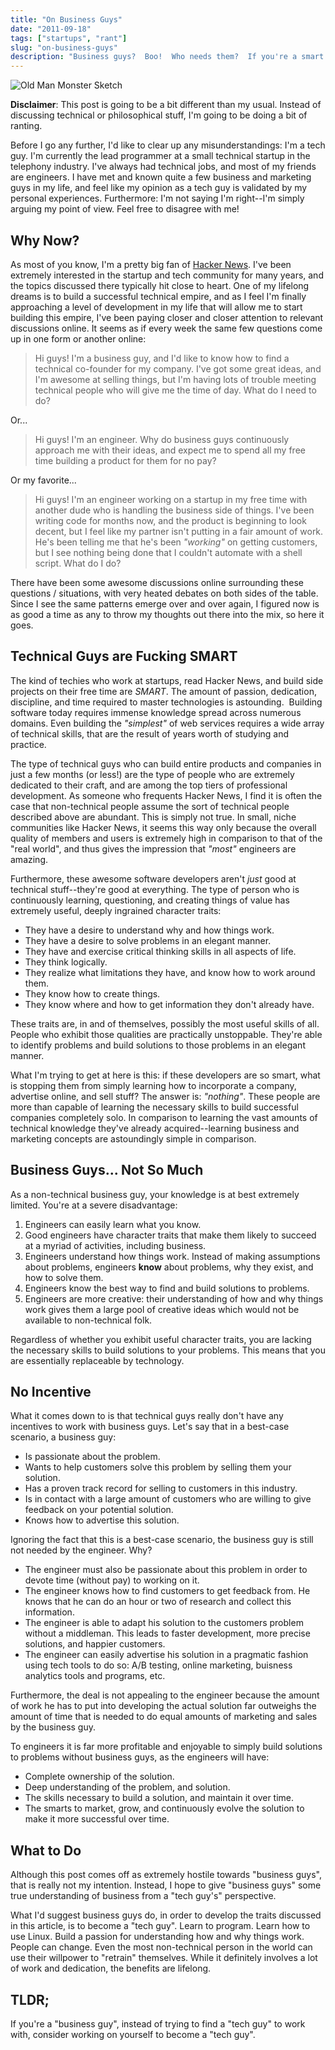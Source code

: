 ```yaml
---
title: "On Business Guys"
date: "2011-09-18"
tags: ["startups", "rant"]
slug: "on-business-guys"
description: "Business guys?  Boo!  Who needs them?  If you're a smart dude, what's stopping you from killing it on all fronts: tech, business, etc?"
---
```



![Old Man Monster Sketch][]


**Disclaimer**: This post is going to be a bit different than my usual.
Instead of discussing technical or philosophical stuff, I'm going to be doing
a bit of ranting.

Before I go any further, I'd like to clear up any misunderstandings: I'm a tech
guy.  I'm currently the lead programmer at a small technical startup in the
telephony industry.  I've always had technical jobs, and most of my friends are
engineers.  I have met and known quite a few business and marketing guys in my
life, and feel like my opinion as a tech guy is validated by my personal
experiences.  Furthermore: I'm not saying I'm right--I'm simply arguing my
point of view.  Feel free to disagree with me!


## Why Now?

As most of you know, I'm a pretty big fan of [Hacker News][].  I've been
extremely interested in the startup and tech community for many years, and the
topics discussed there typically hit close to heart.  One of my lifelong dreams
is to build a successful technical empire, and as I feel I'm finally
approaching a level of development in my life that will allow me to start
building this empire, I've been paying closer and closer attention to relevant
discussions online.  It seems as if every week the same few questions come up
in one form or another online:

>   Hi guys!  I'm a business guy, and I'd like to know how to find a technical
>   co-founder for my company.  I've got some great ideas, and I'm awesome at
>   selling things, but I'm having lots of trouble meeting technical people who
>   will give me the time of day.  What do I need to do?

Or...

>   Hi guys!  I'm an engineer.  Why do business guys continuously approach me
>   with their ideas, and expect me to spend all my free time building a
>   product for them for no pay?

Or my favorite...

>   Hi guys!  I'm an engineer working on a startup in my free time with another
>   dude who is handling the business side of things.  I've been writing code
>   for months now, and the product is beginning to look decent, but I feel
>   like my partner isn't putting in a fair amount of work.  He's been telling
>   me that he's been *"working"* on getting customers, but I see nothing
>   being done that I couldn't automate with a shell script.  What do I do?

There have been some awesome discussions online surrounding these questions /
situations, with very heated debates on both sides of the table.  Since I see
the same patterns emerge over and over again, I figured now is as good a time
as any to throw my thoughts out there into the mix, so here it goes.


## Technical Guys are Fucking SMART

The kind of techies who work at startups, read Hacker News, and build side
projects on their free time are *SMART*.  The amount of passion, dedication,
discipline, and time required to master technologies is astounding.  Building
software today requires immense knowledge spread across numerous domains.  Even
building the *"simplest"* of web services requires a wide array of technical
skills, that are the result of years worth of studying and practice.

The type of technical guys who can build entire products and companies in just
a few months (or less!) are the type of people who are extremely dedicated to
their craft, and are among the top tiers of professional development.  As
someone who frequents Hacker News, I find it is often the case that
non-technical people assume the sort of technical people described above are
abundant.  This is simply not true.  In small, niche communities like Hacker
News, it seems this way only because the overall quality of members and users
is extremely high in comparison to that of the "real world", and thus gives the
impression that *"most"* engineers are amazing.

Furthermore, these awesome software developers aren't *just* good at technical
stuff--they're good at everything.  The type of person who is continuously
learning, questioning, and creating things of value has extremely useful,
deeply ingrained character traits:

-   They have a desire to understand why and how things work.
-   They have a desire to solve problems in an elegant manner.
-   They have and exercise critical thinking skills in all aspects of life.
-   They think logically.
-   They realize what limitations they have, and know how to work around them.
-   They know how to create things.
-   They know where and how to get information they don't already have.

These traits are, in and of themselves, possibly the most useful skills of all.
People who exhibit those qualities are practically unstoppable.  They're able
to identify problems and build solutions to those problems in an elegant
manner.

What I'm trying to get at here is this: if these developers are so smart, what
is stopping them from simply learning how to incorporate a company, advertise
online, and sell stuff?  The answer is: *"nothing"*.  These people are more
than capable of learning the necessary skills to build successful companies
completely solo.  In comparison to learning the vast amounts of technical
knowledge they've already acquired--learning business and marketing concepts
are astoundingly simple in comparison.


## Business Guys... Not So Much

As a non-technical business guy, your knowledge is at best extremely limited.
You're at a severe disadvantage:

1.  Engineers can easily learn what you know.
2.  Good engineers have character traits that make them likely to succeed at a
    myriad of activities, including business.
3.  Engineers understand how things work.  Instead of making assumptions about
    problems, engineers **know** about problems, why they exist, and how to
    solve them.
4.  Engineers know the best way to find and build solutions to problems.
5.  Engineers are more creative: their understanding of how and why things work
    gives them a large pool of creative ideas which would not be available to
    non-technical folk.

Regardless of whether you exhibit useful character traits, you are lacking the
necessary skills to build solutions to your problems.  This means that you are
essentially replaceable by technology.


## No Incentive

What it comes down to is that technical guys really don't have any incentives
to work with business guys.  Let's say that in a best-case scenario, a business
guy:

-   Is passionate about the problem.
-   Wants to help customers solve this problem by selling them your solution.
-   Has a proven track record for selling to customers in this industry.
-   Is in contact with a large amount of customers who are willing to give
    feedback on your potential solution.
-   Knows how to advertise this solution.

Ignoring the fact that this is a best-case scenario, the business guy is still
not needed by the engineer. Why?

-   The engineer must also be passionate about this problem in order to devote
    time (without pay) to working on it.
-   The engineer knows how to find customers to get feedback from.  He knows
    that he can do an hour or two of research and collect this information.
-   The engineer is able to adapt his solution to the customers problem without
    a middleman.  This leads to faster development, more precise solutions, and
    happier customers.
-   The engineer can easily advertise his solution in a pragmatic fashion using
    tech tools to do so: A/B testing, online marketing, buisness analytics
    tools and programs, etc.

Furthermore, the deal is not appealing to the engineer because the amount of
work he has to put into developing the actual solution far outweighs the amount
of time that is needed to do equal amounts of marketing and sales by the
business guy.

To engineers it is far more profitable and enjoyable to simply build solutions
to problems without business guys, as the engineers will have:

-   Complete ownership of the solution.
-   Deep understanding of the problem, and solution.
-   The skills necessary to build a solution, and maintain it over time.
-   The smarts to market, grow, and continuously evolve the solution to make it
    more successful over time.


## What to Do

Although this post comes off as extremely hostile towards "business guys", that
is really not my intention.  Instead, I hope to give "business guys" some true
understanding of business from a "tech guy's" perspective.

What I'd suggest business guys do, in order to develop the traits discussed in
this article, is to become a "tech guy".  Learn to program.  Learn how to use
Linux.  Build a passion for understanding how and why things work.  People can
change.  Even the most non-technical person in the world can use their
willpower to "retrain" themselves.  While it definitely involves a lot of work
and dedication, the benefits are lifelong.


## TLDR;

If you're a "business guy", instead of trying to find a "tech guy" to work
with, consider working on yourself to become a "tech guy".


  [Old Man Monster Sketch]: {filename}/images/2011/old-man-monster-sketch.png "Old Man Monster Sketch"
  [Hacker News]: http://news.ycombinator.com/ "Hacker News"
